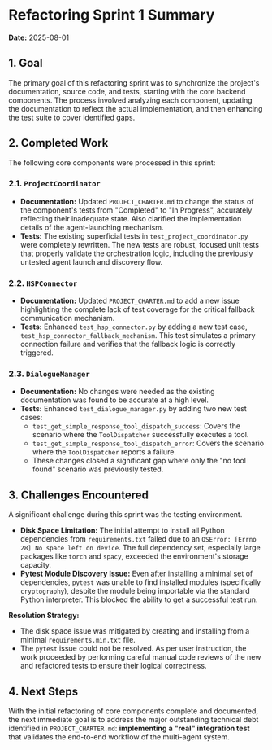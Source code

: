 # Refactoring Sprint 1 Summary

**Date:** 2025-08-01

## 1. Goal

The primary goal of this refactoring sprint was to synchronize the project's documentation, source code, and tests, starting with the core backend components. The process involved analyzing each component, updating the documentation to reflect the actual implementation, and then enhancing the test suite to cover identified gaps.

## 2. Completed Work

The following core components were processed in this sprint:

### 2.1. `ProjectCoordinator`
- **Documentation:** Updated `PROJECT_CHARTER.md` to change the status of the component's tests from "Completed" to "In Progress", accurately reflecting their inadequate state. Also clarified the implementation details of the agent-launching mechanism.
- **Tests:** The existing superficial tests in `test_project_coordinator.py` were completely rewritten. The new tests are robust, focused unit tests that properly validate the orchestration logic, including the previously untested agent launch and discovery flow.

### 2.2. `HSPConnector`
- **Documentation:** Updated `PROJECT_CHARTER.md` to add a new issue highlighting the complete lack of test coverage for the critical fallback communication mechanism.
- **Tests:** Enhanced `test_hsp_connector.py` by adding a new test case, `test_hsp_connector_fallback_mechanism`. This test simulates a primary connection failure and verifies that the fallback logic is correctly triggered.

### 2.3. `DialogueManager`
- **Documentation:** No changes were needed as the existing documentation was found to be accurate at a high level.
- **Tests:** Enhanced `test_dialogue_manager.py` by adding two new test cases:
    - `test_get_simple_response_tool_dispatch_success`: Covers the scenario where the `ToolDispatcher` successfully executes a tool.
    - `test_get_simple_response_tool_dispatch_error`: Covers the scenario where the `ToolDispatcher` reports a failure.
    - These changes closed a significant gap where only the "no tool found" scenario was previously tested.

## 3. Challenges Encountered

A significant challenge during this sprint was the testing environment.

- **Disk Space Limitation:** The initial attempt to install all Python dependencies from `requirements.txt` failed due to an `OSError: [Errno 28] No space left on device`. The full dependency set, especially large packages like `torch` and `spacy`, exceeded the environment's storage capacity.
- **Pytest Module Discovery Issue:** Even after installing a minimal set of dependencies, `pytest` was unable to find installed modules (specifically `cryptography`), despite the module being importable via the standard Python interpreter. This blocked the ability to get a successful test run.

**Resolution Strategy:**
- The disk space issue was mitigated by creating and installing from a minimal `requirements.min.txt` file.
- The `pytest` issue could not be resolved. As per user instruction, the work proceeded by performing careful manual code reviews of the new and refactored tests to ensure their logical correctness.

## 4. Next Steps

With the initial refactoring of core components complete and documented, the next immediate goal is to address the major outstanding technical debt identified in `PROJECT_CHARTER.md`: **implementing a "real" integration test** that validates the end-to-end workflow of the multi-agent system.
